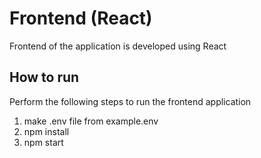 # Frontend (React)

Frontend of the application is developed using React

## How to run

Perform the following steps to run the frontend application

1. make .env file from example.env
2. npm install
3. npm start
